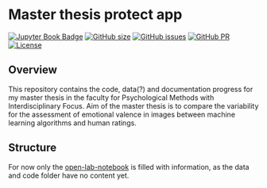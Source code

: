 # Master thesis protect app

[![Jupyter Book Badge](https://jupyterbook.org/badge.svg)](https://github.com/JNPauli/Protect_app_master_thesis)
[![GitHub size](https://img.shields.io/github/repo-size/JNPauli/Protect_app_master_thesis)](https://github.com/JNPauli/Protect_app_master_thesis/archive/master.zip)
[![GitHub issues](https://img.shields.io/github/issues/JNPauli/Protect_app_master_thesis?style=plastic)](https://github.com/JNPauli/Protect_app_master_thesis/issues)
[![GitHub PR](https://img.shields.io/github/issues-pr/JNPauli/Protect_app_master_thesis)](https://github.com/JNPauli/Protect_app_master_thesis/pulls)
[![License](https://img.shields.io/github/license/JNPauli/Protect_app_master_thesis)](https://github.com/JNPauli/Protect_app_master_thesis)


## Overview
This repository contains the code, data(?) and documentation progress for my master thesis in the faculty for Psychological Methods with Interdisciplinary Focus.
Aim of the master thesis is to compare the variability for the assessment of emotional valence in images between machine learning algorithms and human ratings.

## Structure
For now only the [open-lab-notebook](https://github.com/JNPauli/Protect_app_master_thesis/tree/main/open-lab-notebook) is filled with information, as the data and code folder have no content yet. 


